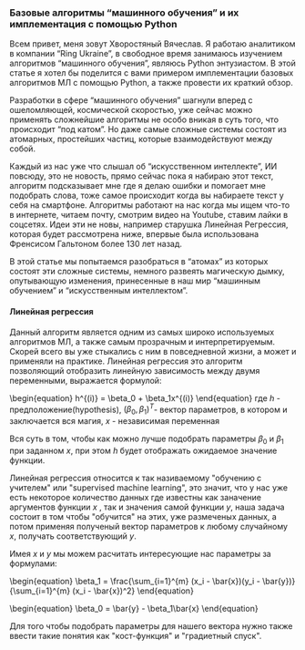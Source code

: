 
### Базовые алгоритмы “машинного обучения” и  их имплементация с помощью Python

Всем привет, меня зовут Хворостяный Вячеслав. Я работаю аналитиком в компании “Ring Ukraine”, в свободное время занимаюсь изучением алгоритмов “машинного обучения”, являюсь Python энтузиастом. В этой статье я хотел бы поделится с вами примером имплементации базовых алгоритмов МЛ с помощью Python, а также провести их краткий обзор.

Разработки в сфере “машинного обучения” шагнули вперед с ошеломляющей, космической скоростью, уже сейчас можно применять сложнейшие алгоритмы не особо вникая в суть того, что происходит “под катом”. Но даже самые сложные системы состоят из атомарных, простейших частиц, которые взаимодействуют между собой.

Каждый из нас уже что слышал об “искусственном интеллекте”, ИИ повсюду, это не новость, прямо сейчас пока я набираю этот текст, алгоритм подсказывает мне где я делаю ошибки и помогает мне подобрать слова, тоже самое происходит когда вы набираете текст у себя на смартфоне. Алгоритмы работают на нас когда мы ищем что-то в интернете, читаем почту, смотрим видео на Youtube, ставим лайки в соцсетях. Идеи эти не новы, например старушка Линейная Регрессия, которая будет рассмотрена ниже, впервые была использована Френсисом Гальтоном более 130 лет назад.

В этой статье мы попытаемся разобраться в “атомах” из которых состоят эти сложные системы, немного развеять магическую дымку, опутывающую изменения, принесенные в наш мир “машинным обучением” и “искусственным интеллектом”. 


#### Линейная регрессия


Данный алгоритм является одним из самых широко используемых алгоритмов МЛ, а также самым прозрачным  и интерпретируемым. Скорей всего вы уже стыкались с ним в повседневной жизни, а может и применяли на практике. Линейная регрессия это алгоритм позволяющий отобразить линейную зависимость между двумя переменными, выражается формулой:

\begin{equation} h^{(i)} = \beta_0 + \beta_1x^{(i)} \end{equation}
где $h$ - предположение(hypothesis), $(\beta_0, \beta_1)^T$- вектор параметров, в котором и заключается вся магия, $x$ - независимая переменная

Вся суть в том, чтобы как можно лучше подобрать параметры $\beta_0$ и $\beta_1$ при заданном $x$, при этом $h$ будет отображать ожидаемое значение функции.

Линейная регрессия относится к так називаемому "обучению с учителем" или "supervised machine learning", это значит, что 
у нас уже есть некоторое количество данных где известны как заначение аргументов функции $x$ , так и значения самой функции $y$, наша задача состоит в том чтобы "обучится" на этих, уже размеченых данных, а потом применяя полученый вектор параметров к любому случайному $x$, получать соответствующий $y$.

Имея $x$ и $y$ мы можем расчитать интересующие нас параметры за формулами:

\begin{equation}
\beta_1 = \frac{\sum_{i=1}^{m} (x_i - \bar{x})(y_i - \bar{y})}{\sum_{i=1}^{m} (x_i - \bar{x})^2}
\end{equation}

\begin{equation}
\beta_0 = \bar{y} - \beta_1\bar{x}
\end{equation}

Для того чтобы подобрать параметры для нашего вектора нужно также ввести такие понятия как "кост-функция" и "градиетный спуск".

	

